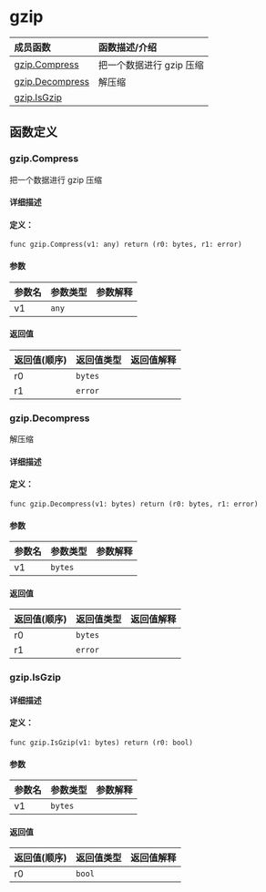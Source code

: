 # gzip


|成员函数|函数描述/介绍|
|:------|:--------|
 | [gzip.Compress](#gzipcompress) | 把一个数据进行 gzip 压缩 |
 | [gzip.Decompress](#gzipdecompress) | 解压缩 |
 | [gzip.IsGzip](#gzipisgzip) |  |




 



## 函数定义

### gzip.Compress

把一个数据进行 gzip 压缩

#### 详细描述



#### 定义：

`func gzip.Compress(v1: any) return (r0: bytes, r1: error)`


#### 参数

|参数名|参数类型|参数解释|
|:-----------|:---------- |:-----------|
| v1 | `any` |   |





#### 返回值

|返回值(顺序)|返回值类型|返回值解释|
|:-----------|:---------- |:-----------|
| r0 | `bytes` |   |
| r1 | `error` |   |


 
### gzip.Decompress

解压缩

#### 详细描述



#### 定义：

`func gzip.Decompress(v1: bytes) return (r0: bytes, r1: error)`


#### 参数

|参数名|参数类型|参数解释|
|:-----------|:---------- |:-----------|
| v1 | `bytes` |   |





#### 返回值

|返回值(顺序)|返回值类型|返回值解释|
|:-----------|:---------- |:-----------|
| r0 | `bytes` |   |
| r1 | `error` |   |


 
### gzip.IsGzip



#### 详细描述



#### 定义：

`func gzip.IsGzip(v1: bytes) return (r0: bool)`


#### 参数

|参数名|参数类型|参数解释|
|:-----------|:---------- |:-----------|
| v1 | `bytes` |   |





#### 返回值

|返回值(顺序)|返回值类型|返回值解释|
|:-----------|:---------- |:-----------|
| r0 | `bool` |   |


 



